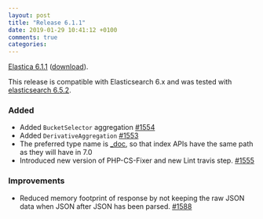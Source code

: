 ```yaml
---
layout: post
title: "Release 6.1.1"
date: 2019-01-29 10:41:12 +0100
comments: true
categories:
---
```


[Elastica 6.1.1](https://github.com/ruflin/Elastica/tree/6.1.1) ([download](https://github.com/ruflin/Elastica/releases/tag/6.1.1)).

This release is compatible with Elasticsearch 6.x and was tested with [elasticsearch 6.5.2](https://www.elastic.co/guide/en/elasticsearch/reference/6.5/release-notes-6.5.2.html).

### Added

* Added `BucketSelector` aggregation [#1554](https://github.com/ruflin/Elastica/pull/1554)
* Added `DerivativeAggregation` [#1553](https://github.com/ruflin/Elastica/pull/1553)
* The preferred type name is [_doc](https://www.elastic.co/guide/en/elasticsearch/reference/6.5/removal-of-types.html), so that index APIs have the same path as they will have in 7.0
* Introduced new version of PHP-CS-Fixer and new Lint travis step. [#1555](https://github.com/ruflin/Elastica/pull/1555)

### Improvements

* Reduced memory footprint of response by not keeping the raw JSON data when JSON after JSON has been parsed. [#1588](https://github.com/ruflin/Elastica/pull/1588)
